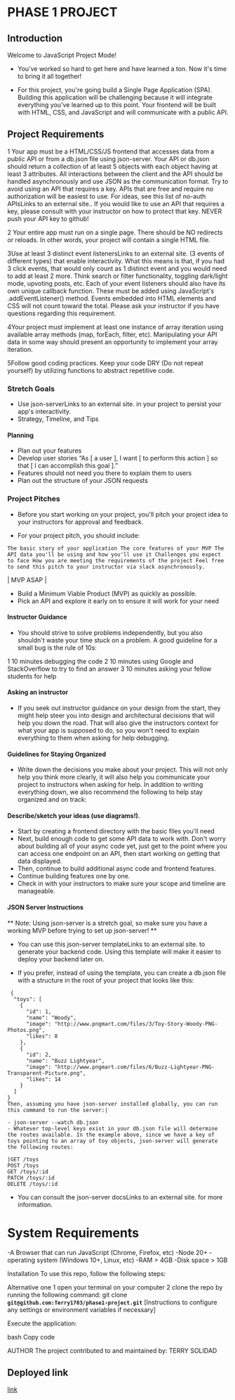 # PHASE 1 PROJECT 
## Introduction
Welcome to JavaScript Project Mode!

- You’ve worked so hard to get here and have learned a ton. Now it's time to bring it all together!

- For this project, you're going build a Single Page Application (SPA). Building this application will be challenging because it will integrate everything you've learned up to this point. Your frontend will be built with HTML, CSS, and JavaScript and will communicate with a public API.

## Project Requirements
1 Your app must be a HTML/CSS/JS frontend that accesses data from a public API or from a db.json file using json-server. Your API or db.json should return a collection of at least 5 objects with each object having at least 3 attributes. All interactions between the client and the API should be handled asynchronously and use JSON as the communication format. Try to avoid using an API that requires a key. APIs that are free and require no authorization will be easiest to use. For ideas, see this list of no-auth APIsLinks to an external site.. If you would like to use an API that requires a key, please consult with your instructor on how to protect that key. NEVER push your API key to github!

2 Your entire app must run on a single page. There should be NO redirects or reloads. In other words, your project will contain a single HTML file.

3Use at least 3 distinct event listenersLinks to an external site. (3 events of different types) that enable interactivity. What this means is that, if you had 3 click events, that would only count as 1 distinct event and you would need to add at least 2 more. Think search or filter functionality, toggling dark/light mode, upvoting posts, etc. Each of your event listeners should also have its own unique callback function. These must be added using JavaScript's .addEventListener() method. Events embedded into HTML elements and CSS will not count toward the total. Please ask your instructor if you have questions regarding this requirement.

4Your project must implement at least one instance of array iteration using available array methods (map, forEach, filter, etc). Manipulating your API data in some way should present an opportunity to implement your array iteration.

5Follow good coding practices. Keep your code DRY (Do not repeat yourself) by utilizing functions to abstract repetitive code.

### Stretch Goals
- Use json-serverLinks to an external site. in your project to persist your app's interactivity.
- Strategy, Timeline, and Tips
#### Planning
- Plan out your features
- Develop user stories
“As [ a user ], I want [ to perform this action ] so that [ I can accomplish this goal ].”
- Features should not need you there to explain them to users
- Plan out the structure of your JSON requests
### Project Pitches
- Before you start working on your project, you'll pitch your project idea to your instructors for approval and feedback.

- For your project pitch, you should include:

``The basic story of your application
The core features of your MVP
The API data you'll be using and how you'll use it
Challenges you expect to face
How you are meeting the requirements of the project
Feel free to send this pitch to your instructor via slack asynchronously.``

| MVP ASAP |

- Build a Minimum Viable Product (MVP) as quickly as possible.
- Pick an API and explore it early on to ensure it will work for your need
#### Instructor Guidance
- You should strive to solve problems independently, but you also shouldn't waste your time stuck on a problem. A good guideline for a small bug is the rule of 10s:

1 10 minutes debugging the code
2 10 minutes using Google and StackOverflow to try to find an answer
3 10 minutes asking your fellow students for help
#### Asking an instructor
- If you seek out instructor guidance on your design from the start, they might help steer you into design and architectural decisions that will help you down the road. That will also give the instructors context for what your app is supposed to do, so you won't need to explain everything to them when asking for help debugging.

#### Guidelines for Staying Organized
- Write down the decisions you make about your project. This will not only help you think more clearly, it will also help you communicate your project to instructors when asking for help. In addition to writing everything down, we also recommend the following to help stay organized and on track:

#### Describe/sketch your ideas (use diagrams!).
- Start by creating a frontend directory with the basic files you'll need
- Next, build enough code to get some API data to work with. Don't worry about building all of your async code yet, just get to the point where you can access one endpoint on an API, then start working on getting that data displayed.
- Then, continue to build additional async code and frontend features.
- Continue building features one by one.
- Check in with your instructors to make sure your scope and timeline are manageable.

#### JSON Server Instructions
** Note: Using json-server is a stretch goal, so make sure you have a working MVP before trying to set up json-server! **

- You can use this json-server templateLinks to an external site. to generate your backend code. Using this template will make it easier to deploy your backend later on.

- If you prefer, instead of using the template, you can create a db.json file with a structure in the root of your project that looks like this:
```
 {
  "toys": [
    {
      "id": 1,
      "name": "Woody",
      "image": "http://www.pngmart.com/files/3/Toy-Story-Woody-PNG-Photos.png",
      "likes": 8
    },
    {
      "id": 2,
      "name": "Buzz Lightyear",
      "image": "http://www.pngmart.com/files/6/Buzz-Lightyear-PNG-Transparent-Picture.png",
      "likes": 14
    }
  ]
}
Then, assuming you have json-server installed globally, you can run this command to run the server:|

- json-server --watch db.json
- Whatever top-level keys exist in your db.json file will determine the routes available. In the example above, since we have a key of toys pointing to an array of toy objects, json-server will generate the following routes:

|GET /toys
POST /toys
GET /toys/:id
PATCH /toys/:id
DELETE /toys/:id
```
- You can consult the json-server docsLinks to an external site. for more information.

# System Requirements
-A Browser that can run JavaScript (Chrome, Firefox, etc) -Node 20+ -operating system (Windows 10+, Linux, etc) -RAM > 4GB -Disk space > 1GB

Installation
To use this repo, follow the following steps:

Alternative one
1 open your terminal on your computer
2 clone the repo by running the following command: git clone **`` git@github.com:Terry1703/phase1-project.git``**
[Instructions to configure any settings or environment variables if necessary]

Execute the application:

bash Copy code

AUTHOR The project contributed to and maintained by:
 TERRY SOLIDAD
 ## Deployed link 
 [link]()


